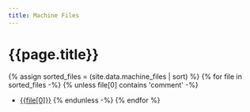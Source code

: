 ```yaml
---
title: Machine Files
---
```


# {{page.title}}

{% assign sorted_files = (site.data.machine_files | sort) %}
{% for file in sorted_files -%}
{% unless file[0] contains 'comment' -%}
- [{{file[0]}}](./machines/{{file[0]}})
{% endunless -%}
{% endfor %}
